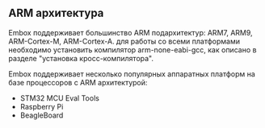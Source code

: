 ## ARM архитектура

Embox поддерживает большинство ARM подархитектур: ARM7, ARM9, ARM-Cortex-M, ARM-Cortex-A. для работы со всеми платформами необходимо установить компилятор arm-none-eabi-gcc, как описано в разделе "установка кросс-компилятора".

Embox поддерживает несколько популярных аппаратных платформ на базе процессоров с ARM архитектурой:
* STM32 MCU Eval Tools
* Raspberry Pi
* BeagleBoard

